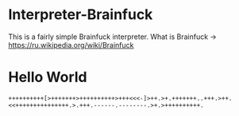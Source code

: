 # Interpreter-Brainfuck

This is a fairly simple Brainfuck interpreter.
What is Brainfuck -> https://ru.wikipedia.org/wiki/Brainfuck

# Hello World
```Brainfuck
++++++++++[>+++++++>++++++++++>+++<<<-]>++.>+.+++++++..+++.>++.<<+++++++++++++++.>.+++.------.--------.>+.>++++++++++.
```
